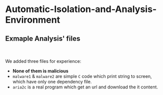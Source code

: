 # Automatic-Isolation-and-Analysis-Environment
## Exmaple Analysis' files

<br></br>
We added three files for experience:
- <b>None of them is malicious</b>
- <code>malware1</code> & <code>malware2</code> are simple <code>C</code> code which print string to screen, which have only one dependency file.
- <code>aria2c</code> is a real program which get an url and download the it content.

